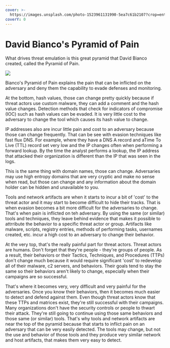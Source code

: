 ```yaml
---
cover: >-
  https://images.unsplash.com/photo-1523961131990-5ea7c61b2107?crop=entropy&cs=srgb&fm=jpg&ixid=MnwxOTcwMjR8MHwxfHNlYXJjaHw0fHx0ZWNofGVufDB8fHx8MTY0NTk5MDg4Mg&ixlib=rb-1.2.1&q=85
coverY: 0
---
```


# David Bianco's Pyramid of Pain

What drives threat emulation is this great pyramid that David Bianco created, called the Pyramid of Pain.

![](../.gitbook/assets/David-Bianco\_Pyramid-of-Pain-v2.png)

Bianco's Pyramid of Pain explains the pain that can be inflicted on the adversary and deny them the capability to evade defenses and monitoring. 

At the bottom, hash values, those can change pretty quickly because if threat actors use custom malware, they can add a comment and the hash value changes. Detection methods that check for indicators of compromise (IOC) such as hash values can be evaded.  It is very little cost to the adversary to change the tool which causes its hash value to change.&#x20;

IP addresses also are incur little pain and cost to an adversary because those can change frequently.  That can be see with evasion techniques like fast flux DNS. For example, where they have a DNS A record and aTime To Live (TTL) record set very low and the IP changes often when performing a forward lookup. By the time the analyst performs a lookup, the IP address that attacked their organization is different than the IP that was seen in the logs.&#x20;

This is the same thing with domain names, those can change. Adversaries may use high entropy domains that are very cryptic and make no sense when read, but those can change and any information about the domain holder can be hidden and unavailable to you.&#x20;

Tools and network artifacts are when it starts to incur a bit of 'cost' to the threat actor and it may start to become difficult to hide their tracks. That is when evasion becomes a bit more difficult for the adversaries to change. That's when pain is inflicted on teh adversary.  By using the same (or similar) tools and techniques, they leave behind evidence that makes it possible to attrribute the behavior to a specific threat actor or group. Artifacts like malware, scripts, registry entries, methods of performing tasks, usernames created, etc. incur a high cost to an adversary to change their behavior.&#x20;

At the very top, that's the really painful part for threat actors. Threat actors are humans.  Don't forget that they're people - they're groups of people. As a result, their behaviors or their Tactics, Techniques, and Procedures (TTPs) don't change much because it would require significant 'cost' to redevelop all of their malware, c2 servers, and behaviors.  Their goals tend to stay the same so their behaviors aren't likely to change, especially when their campaigns are so successful.

That's where it becomes very, very difficult and very painful for the adversaries. Once you know their behaviors, then it becomes much easier to detect and defend against them. Even though threat actors know that these TTPs and matrices exist, they're still successful with their campaigns. Many organizations don't have the security controls or people to thwart their attack. They're still going to continue using those same behaviors and those same (or similar) tools. That's why tools and network artifacts are near the top of the pyramid because that starts to inflict pain on an adversary that can be very easily detected. The tools may change, but not the use and behavior of those tools and they produce very similar network and host artifacts, that makes them very easy to detect.
